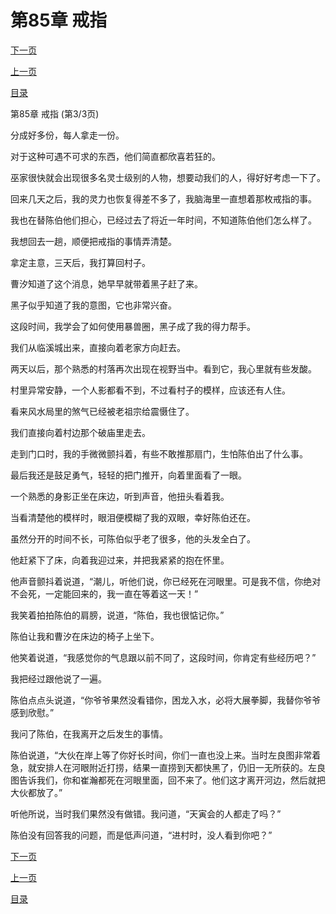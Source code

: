 <h1>第85章   戒指</h1>
            <div><p><a href="./255_%E7%AC%AC86%E7%AB%A0_%E4%B8%8D%E5%A0%AA%E4%B8%80%E5%87%BB.md">下一页</a></p><p><a href="./253_%E7%AC%AC85%E7%AB%A0_%E6%88%92%E6%8C%87.md">上一页</a></p><p><a href="../">目录</a></p></div>
            <div><p>第85章   戒指 (第3/3页)</p><p>分成好多份，每人拿走一份。</p><p>对于这种可遇不可求的东西，他们简直都欣喜若狂的。</p><p>巫家很快就会出现很多名灵士级别的人物，想要动我们的人，得好好考虑一下了。</p><p>回来几天之后，我的灵力也恢复得差不多了，我脑海里一直想着那枚戒指的事。</p><p>我也在替陈伯他们担心，已经过去了将近一年时间，不知道陈伯他们怎么样了。</p><p>我想回去一趟，顺便把戒指的事情弄清楚。</p><p>拿定主意，三天后，我打算回村子。</p><p>曹汐知道了这个消息，她早早就带着黑子赶了来。</p><p>黑子似乎知道了我的意图，它也非常兴奋。</p><p>这段时间，我学会了如何使用暴兽圈，黑子成了我的得力帮手。</p><p>我们从临溪城出来，直接向着老家方向赶去。</p><p>两天以后，那个熟悉的村落再次出现在视野当中。看到它，我心里就有些发酸。</p><p>村里异常安静，一个人影都看不到，不过看村子的模样，应该还有人住。</p><p>看来风水局里的煞气已经被老祖宗给震慑住了。</p><p>我们直接向着村边那个破庙里走去。</p><p>走到门口时，我的手微微颤抖着，有些不敢推那扇门，生怕陈伯出了什么事。</p><p>最后我还是鼓足勇气，轻轻的把门推开，向着里面看了一眼。</p><p>一个熟悉的身影正坐在床边，听到声音，他扭头看着我。</p><p>当看清楚他的模样时，眼泪便模糊了我的双眼，幸好陈伯还在。</p><p>虽然分开的时间不长，可陈伯似乎老了很多，他的头发全白了。</p><p>他赶紧下了床，向着我迎过来，并把我紧紧的抱在怀里。</p><p>他声音颤抖着说道，“潮儿，听他们说，你已经死在河眼里。可是我不信，你绝对不会死，一定能回来的，我一直在等着这一天！”</p><p>我笑着拍拍陈伯的肩膀，说道，“陈伯，我也很惦记你。”</p><p>陈伯让我和曹汐在床边的椅子上坐下。</p><p>他笑着说道，“我感觉你的气息跟以前不同了，这段时间，你肯定有些经历吧？”</p><p>我把经过跟他说了一遍。</p><p>陈伯点点头说道，“你爷爷果然没看错你，困龙入水，必将大展拳脚，我替你爷爷感到欣慰。”</p><p>我问了陈伯，在我离开之后发生的事情。</p><p>陈伯说道，“大伙在岸上等了你好长时间，你们一直也没上来。当时左良图非常着急，就安排人在河眼附近打捞，结果一直捞到天都快黑了，仍旧一无所获的。左良图告诉我们，你和崔瀚都死在河眼里面，回不来了。他们这才离开河边，然后就把大伙都放了。”</p><p>听他所说，当时我们果然没有做错。我问道，“天寅会的人都走了吗？”</p><p>陈伯没有回答我的问题，而是低声问道，“进村时，没人看到你吧？”</p></div>
            <div><p><a href="./255_%E7%AC%AC86%E7%AB%A0_%E4%B8%8D%E5%A0%AA%E4%B8%80%E5%87%BB.md">下一页</a></p><p><a href="./253_%E7%AC%AC85%E7%AB%A0_%E6%88%92%E6%8C%87.md">上一页</a></p><p><a href="../">目录</a></p></div>